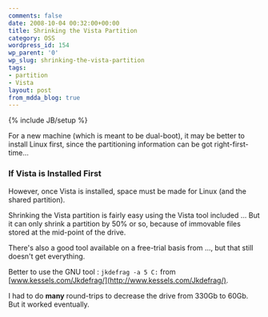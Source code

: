 ```yaml
---
comments: false
date: 2008-10-04 00:32:00+00:00
title: Shrinking the Vista Partition
category: OSS
wordpress_id: 154
wp_parent: '0'
wp_slug: shrinking-the-vista-partition
tags:
- partition
- Vista
layout: post
from_mdda_blog: true
---
```

{% include JB/setup %}


For a new machine (which is meant to be dual-boot), it may be better to install Linux first, since the partitioning information can be got right-first-time...  
  


### If Vista is Installed First

  
However, once Vista is installed, space must be made for Linux (and the shared partition).  
  
Shrinking the Vista partition is fairly easy using the Vista tool included ...  But it can only shrink a partition by 50% or so, because of immovable files stored at the mid-point of the drive.  
  
There's also a good tool available on a free-trial basis from ..., but that still doesn't get everything.  
  
Better to use the GNU tool : `jkdefrag -a 5 C:` from [www.kessels.com/Jkdefrag/](http://www.kessels.com/Jkdefrag/).  
  
I had to do **many** round-trips to decrease the drive from 330Gb to 60Gb.  But it worked eventually.
